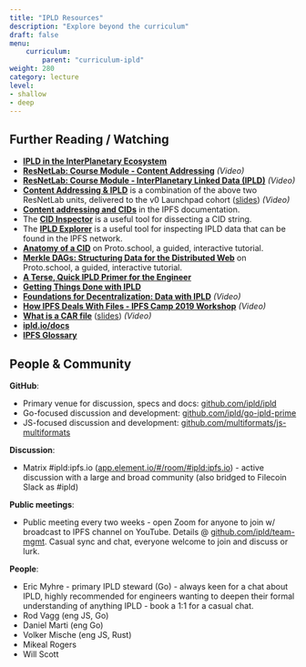 ```yaml
---
title: "IPLD Resources"
description: "Explore beyond the curriculum"
draft: false
menu:
    curriculum:
        parent: "curriculum-ipld"
weight: 280
category: lecture
level:
- shallow
- deep
---
```


## Further Reading / Watching

* [**IPLD in the InterPlanetary Ecosystem**](https://ipld.io/docs/intro/ecosystem/)
* [**ResNetLab: Course Module - Content Addressing**](https://research.protocol.ai/tutorials/resnetlab-on-tour/content-addressing/) _(Video)_
* [**ResNetLab: Course Module - InterPlanetary Linked Data (IPLD)**](https://research.protocol.ai/tutorials/resnetlab-on-tour/ipld/) _(Video)_
* [**Content Addressing & IPLD**](https://f.io/r2e848CK) is a combination of the above two ResNetLab units, delivered to the v0 Launchpad cohort ([slides](https://docs.google.com/presentation/d/1OnqLcAsY8j\_ysSzMKDtXeEkcJV2NKNoEecgHTDXjPqQ/edit#slide=id.gd94be6831b\_1\_315)) _(Video)_
* [**Content addressing and CIDs**](https://docs.ipfs.io/concepts/content-addressing/) in the IPFS documentation.
* The [**CID Inspector**](https://cid.ipfs.io) is a useful tool for dissecting a CID string.
* The [**IPLD Explorer**](https://explore.ipld.io) is a useful tool for inspecting IPLD data that can be found in the IPFS network.
* [**Anatomy of a CID**](https://proto.school/anatomy-of-a-cid/) on Proto.school, a guided, interactive tutorial.
* [**Merkle DAGs: Structuring Data for the Distributed Web**](https://proto.school/merkle-dags) on Proto.school, a guided, interactive tutorial.
* [**A Terse, Quick IPLD Primer for the Engineer**](https://ipld.io/docs/intro/primer/)
* [**Getting Things Done with IPLD**](https://ipld.io/docs/synthesis/gtd/)
* [**Foundations for Decentralization: Data with IPLD**](https://media.ccc.de/v/gpn19-105-foundations-for-decentralization-data-with-ipld) _(Video)_
* [**How IPFS Deals With Files - IPFS Camp 2019 Workshop**](https://www.youtube.com/watch?v=Y\_-TWTmF\_1I) _(Video)_
* [**What is a CAR file**](https://f.io/fhmaszuB) ([slides](https://docs.google.com/presentation/d/1WYuoDdMUkU4MDSACWf4IZU61Hf91mXaExVQ-Je5JbPY/edit#slide=id.gc6fa3c898\_0\_0)) _(Video)_
* [**ipld.io/docs**](https://ipld.io/docs/)
* [**IPFS Glossary**](https://docs.ipfs.io/concepts/glossary/)

## People & Community

**GitHub**:

* Primary venue for discussion, specs and docs: [github.com/ipld/ipld](https://github.com/ipld/ipld)
* Go-focused discussion and development: [github.com/ipld/go-ipld-prime](https://github.com/ipld/go-ipld-prime)
* JS-focused discussion and development: [github.com/multiformats/js-multiformats](https://github.com/multiformats/js-multiformats)

**Discussion**:

* Matrix #ipld:ipfs.io ([app.element.io/#/room/#ipld:ipfs.io](https://app.element.io/#/room/#ipld:ipfs.io)) - active discussion with a large and broad community (also bridged to Filecoin Slack as #ipld)

**Public meetings**:

* Public meeting every two weeks - open Zoom for anyone to join w/ broadcast to IPFS channel on YouTube. Details @ [github.com/ipld/team-mgmt](https://github.com/ipld/team-mgmt). Casual sync and chat, everyone welcome to join and discuss or lurk.

**People**:

* Eric Myhre - primary IPLD steward (Go) - always keen for a chat about IPLD, highly recommended for engineers wanting to deepen their formal understanding of anything IPLD - book a 1:1 for a casual chat.
* Rod Vagg (eng JS, Go)
* Daniel Marti (eng Go)
* Volker Mische (eng JS, Rust)
* Mikeal Rogers
* Will Scott